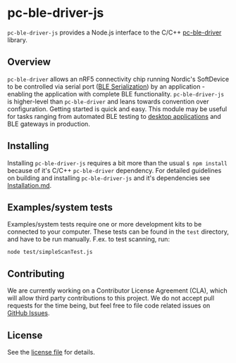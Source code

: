 # pc-ble-driver-js

`pc-ble-driver-js` provides a Node.js interface to the C/C++ [pc-ble-driver](https://github.com/NordicSemiconductor/pc-ble-driver) library. 

## Overview

`pc-ble-driver` allows an nRF5 connectivity chip running Nordic's SoftDevice to be controlled via serial port ([BLE Serialization](https://infocenter.nordicsemi.com/index.jsp?topic=%2Fcom.nordic.infocenter.sdk5.v12.0.0%2Flib_serialization.html)) by an application - enabling the application with complete BLE functionality. `pc-ble-driver-js` is higher-level than `pc-ble-driver` and leans towards convention over configuration. Getting started is quick and easy. This module may be useful for tasks ranging from automated BLE testing to [desktop applications](https://www.nordicsemi.com/eng/Products/Bluetooth-low-energy/nRF-Connect-for-desktop) and BLE gateways in production.

## Installing

Installing `pc-ble-driver-js` requires a bit more than the usual `$ npm install` because of it's C/C++ `pc-ble-driver` dependency. For detailed guidelines on building and installing `pc-ble-driver-js` and it's dependencies see [Installation.md](./Installation.md).

## Examples/system tests

Examples/system tests require one or more development kits to be connected to your computer. These tests can be found in the `test` directory, and have to be run manually. F.ex. to test scanning, run:

    node test/simpleScanTest.js

## Contributing

We are currently working on a Contributor License Agreement (CLA), which will allow third party contributions to this project. We do not accept pull requests for the time being, but feel free to file code related issues on [GitHub Issues](https://github.com/NordicSemiconductor/pc-ble-driver-js/issues).

## License

See the [license file](LICENSE) for details.

